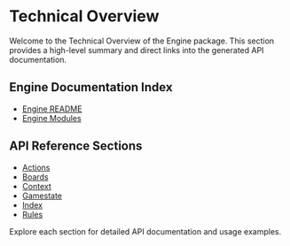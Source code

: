 # Technical Overview

Welcome to the Technical Overview of the Engine package. This section provides a high-level summary and direct links into the generated API documentation.

## Engine Documentation Index

- [Engine README](./engine/README.md)
- [Engine Modules](./engine/modules.md)

## API Reference Sections

- [Actions](./engine/actions/README.md)
- [Boards](./engine/boards/README.md)
- [Context](./engine/context/README.md)
- [Gamestate](./engine/gamestate/README.md)
- [Index](./engine/index/README.md)
- [Rules](./engine/rules/README.md)

Explore each section for detailed API documentation and usage examples.

